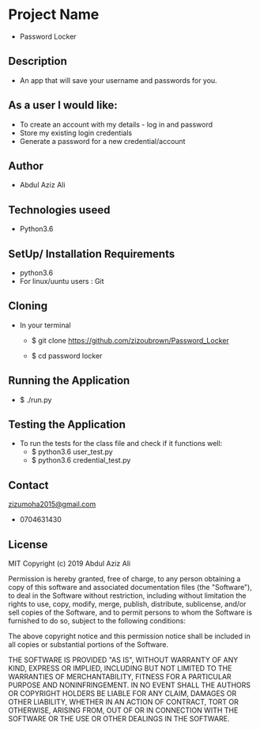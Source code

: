 # Project Name
- Password Locker

## Description
- An app that will save your username and passwords for you.

## As a user I would like:
- To create an account with my details - log in and password
- Store my existing login credentials
- Generate a password for a new credential/account

## Author 
- Abdul Aziz Ali

## Technologies useed
- Python3.6

## SetUp/ Installation Requirements
- python3.6
- For linux/uuntu users : Git

## Cloning
-  In your terminal

   - $ git clone https://github.com/zizoubrown/Password_Locker

   - $ cd password locker

## Running the Application
- $ ./run.py

## Testing the Application
-  To run the tests for the class file and check if it functions well:
    - $ python3.6 user_test.py
    - $ python3.6 credential_test.py
    
## Contact
zizumoha2015@gmail.com
- 0704631430

## License
MIT Copyright (c) 2019 Abdul Aziz Ali

Permission is hereby granted, free of charge, to any person obtaining a copy of this software and associated documentation files (the "Software"), to deal in the Software without restriction, including without limitation the rights to use, copy, modify, merge, publish, distribute, sublicense, and/or sell copies of the Software, and to permit persons to whom the Software is furnished to do so, subject to the following conditions:

The above copyright notice and this permission notice shall be included in all copies or substantial portions of the Software.

THE SOFTWARE IS PROVIDED "AS IS", WITHOUT WARRANTY OF ANY KIND, EXPRESS OR IMPLIED, INCLUDING BUT NOT LIMITED TO THE WARRANTIES OF MERCHANTABILITY, FITNESS FOR A PARTICULAR PURPOSE AND NONINFRINGEMENT. IN NO EVENT SHALL THE AUTHORS OR COPYRIGHT HOLDERS BE LIABLE FOR ANY CLAIM, DAMAGES OR OTHER LIABILITY, WHETHER IN AN ACTION OF CONTRACT, TORT OR OTHERWISE, ARISING FROM, OUT OF OR IN CONNECTION WITH THE SOFTWARE OR THE USE OR OTHER DEALINGS IN THE SOFTWARE.